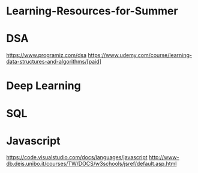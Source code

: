 # Learning-Resources-for-Summer

# DSA
  https://www.programiz.com/dsa
  https://www.udemy.com/course/learning-data-structures-and-algorithms/[paid]

# Deep Learning

# SQL

# Javascript
  https://code.visualstudio.com/docs/languages/javascript
  http://www-db.deis.unibo.it/courses/TW/DOCS/w3schools/jsref/default.asp.html
